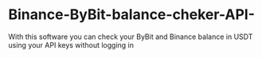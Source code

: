 # Binance-ByBit-balance-cheker-API-
With this software you can check your ByBit and Binance balance in USDT using your API keys without logging in
